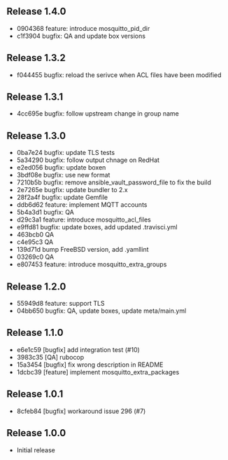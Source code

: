 ## Release 1.4.0

* 0904368 feature: introduce mosquitto_pid_dir
* c1f3904 bugfix: QA and update box versions

## Release 1.3.2

* f044455 bugfix: reload the serivce when ACL files have been modified

## Release 1.3.1

* 4cc695e bugfix: follow upstream change in group name


## Release 1.3.0

* 0ba7e24 bugfix: update TLS tests
* 5a34290 bugfix: follow output chnage on RedHat
* e2ed056 bugfix: update boxen
* 3bdf08e bugfix: use new format
* 7210b5b bugfix: remove ansible_vault_password_file to fix the build
* 2e7265e bugfix: update bundler to 2.x
* 28f2a4f bugfix: update Gemfile
* ddb6d62 feature: implement MQTT accounts
* 5b4a3d1 bugfix: QA
* d29c3a1 feature: introduce mosquitto_acl_files
* e9ffd81 bugfix: update boxes, add updated .travisci.yml
* 463bcb0 QA
* c4e95c3 QA
* 139d71d bump FreeBSD version, add .yamllint
* 03269c0 QA
* e807453 feature: introduce mosquitto_extra_groups

## Release 1.2.0

* 55949d8 feature: support TLS
* 04bb650 bugfix: QA, update boxes, update meta/main.yml

## Release 1.1.0

* e6e1c59 [bugfix] add integration test (#10)
* 3983c35 [QA] rubocop
* 15a3454 [bugfix] fix wrong description in README
* 1dcbc39 [feature] implement mosquitto_extra_packages

## Release 1.0.1

* 8cfeb84 [bugfix] workaround issue 296 (#7)

## Release 1.0.0

* Initial release
